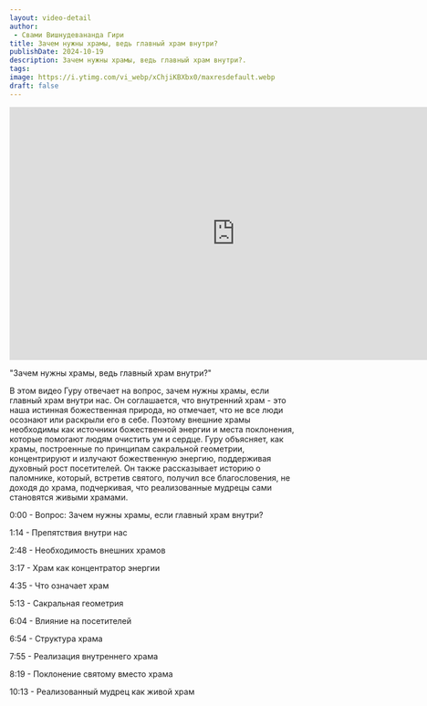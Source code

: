 ```yaml
---
layout: video-detail
author:
 - Свами Вишнудевананда Гири
title: Зачем нужны храмы, ведь главный храм внутри?
publishDate: 2024-10-19
description: Зачем нужны храмы, ведь главный храм внутри?. 
tags: 
image: https://i.ytimg.com/vi_webp/xChjiKBXbx0/maxresdefault.webp
draft: false
---
```


<iframe width="790" height="444" src="https://www.youtube.com/embed/xChjiKBXbx0" frameborder="0" allowfullscreen=""></iframe> 

  "Зачем нужны храмы, ведь главный храм внутри?"

 В этом видео Гуру отвечает на вопрос, зачем нужны храмы, если главный храм внутри нас. Он соглашается, что внутренний храм - это наша истинная божественная природа, но отмечает, что не все люди осознают или раскрыли его в себе. Поэтому внешние храмы необходимы как источники божественной энергии и места поклонения, которые помогают людям очистить ум и сердце. Гуру объясняет, как храмы, построенные по принципам сакральной геометрии, концентрируют и излучают божественную энергию, поддерживая духовный рост посетителей. Он также рассказывает историю о паломнике, который, встретив святого, получил все благословения, не доходя до храма, подчеркивая, что реализованные мудрецы сами становятся живыми храмами.

  
 0:00 - Вопрос: Зачем нужны храмы, если главный храм внутри? 

 1:14 - Препятствия внутри нас 

 2:48 - Необходимость внешних храмов 

 3:17 - Храм как концентратор энергии 

 4:35 - Что означает храм

 5:13 - Сакральная геометрия 

 6:04 - Влияние на посетителей 

 6:54 - Структура храма 

 7:55 - Реализация внутреннего храма 

 8:19 - Поклонение святому вместо храма 

 10:13 - Реализованный мудрец как живой храм

  

 